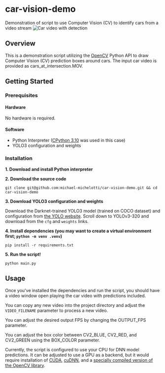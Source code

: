 # car-vision-demo
Demonstration of script to use Computer Vision (CV) to identify cars from a video stream
![Car video with detection](https://media2.giphy.com/media/v1.Y2lkPTc5MGI3NjExcWluODNnaW85OXQzcjludWk3NWMxNXk3czR5dzNhZHo0OTR0YjlkOCZlcD12MV9pbnRlcm5hbF9naWZfYnlfaWQmY3Q9Zw/g530zImi4UNcO00rvq/giphy.gif)

## Overview
This is a demonstration script utilizing the [OpenCV](https://opencv.org/) Python API to draw Computer Vision (CV) prediction boxes around cars. The input car video is provided as cars_at_intersection.MOV. 

## Getting Started
### Prerequisites
#### Hardware
No hardware is required.
#### Software
- Python Interpreter ([CPython 3.10](https://www.python.org/downloads/release/python-3100/) was used in this case)
- YOLO3 configuration and weights
### Installation
__1. Download and install Python interpreter__

__2. Download the source code__
```
git clone git@github.com:michael-michelotti/car-vision-demo.git && cd car-vision-demo
```

__3. Download YOLO3 configuration and weights__

Download the Darknet-trained YOLO3 model (trained on COCO dataset) and configuration from [the YOLO website](https://pjreddie.com/darknet/yolo/). Scroll down to YOLOv3-320 and download from the `cfg` and `weights` links.

__4. Install dependencies (you may want to create a virtual environment first; `python -m venv .venv`)__
```
pip install -r requirements.txt
```

__5. Run the script!__
```
python main.py
```

## Usage
Once you've installed the dependencies and run the script, you should have a video window open playing the car video with predictions included.

You can copy any new video into the project directory and adjust the `VIDEO_FILENAME` parameter to process a new video.

You can adjust the desired output FPS by changing the OUTPUT_FPS parameter.

You can adjust the box color between CV2_BLUE, CV2_RED, and CV2_GREEN using the BOX_COLOR parameter.

Currently, the script is configured to use your CPU for DNN model predictions. It can be adjusted to use a GPU as a backend, but it would require installation of [CUDA](https://developer.nvidia.com/cuda-downloads), [cuDNN](https://developer.nvidia.com/cudnn-downloads), and a [specially compiled version of the OpenCV library](https://github.com/cudawarped/opencv-python-cuda-wheels/releases).
